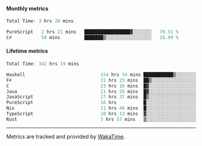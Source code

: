 #### Monthly metrics
<!--START_SECTION:wakamonthly-->

```asm
Total Time: 3 hrs 20 mins

PureScript   2 hrs 21 mins   █████████████████▓░░░░░░░   70.31 %
C#           58 mins         ███████▒░░░░░░░░░░░░░░░░░   28.99 %
```

<!--END_SECTION:wakamonthly-->
#### Lifetime metrics
<!--START_SECTION:wakalifetime-->

```asm
Total Time: 342 hrs 19 mins

Haskell                            154 hrs 34 mins ███████████▒░░░░░░░░░░░░░   45.00 %
F#                                 31 hrs 25 mins  ██▒░░░░░░░░░░░░░░░░░░░░░░   09.15 %
C                                  23 hrs 16 mins  █▓░░░░░░░░░░░░░░░░░░░░░░░   06.78 %
Java                               21 hrs 55 mins  █▓░░░░░░░░░░░░░░░░░░░░░░░   06.38 %
JavaScript                         17 hrs 37 mins  █▒░░░░░░░░░░░░░░░░░░░░░░░   05.13 %
PureScript                         16 hrs          █░░░░░░░░░░░░░░░░░░░░░░░░   04.66 %
Nix                                11 hrs 46 mins  █░░░░░░░░░░░░░░░░░░░░░░░░   03.43 %
TypeScript                         10 hrs 13 mins  ▓░░░░░░░░░░░░░░░░░░░░░░░░   02.98 %
Rust                               3 hrs 57 mins   ▒░░░░░░░░░░░░░░░░░░░░░░░░   01.15 %
```

<!--END_SECTION:wakalifetime-->

---

Metrics are tracked and provided by [WakaTime](https://github.com/athul/waka-readme).
